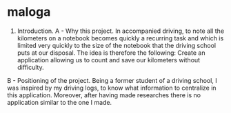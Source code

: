 # maloga

1) Introduction.
A - Why this project.
In accompanied driving, to note all the kilometers on a notebook becomes quickly a recurring task and which is limited very quickly to the size of the notebook that the driving school puts at our disposal.
The idea is therefore the following:
Create an application allowing us to count and save our kilometers without difficulty.

B - Positioning of the project.
Being a former student of a driving school, I was inspired by my driving logs, to know what information to centralize in this application. Moreover, after having made researches there is no application similar to the one I made.
